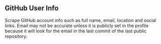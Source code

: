## GitHub User Info

Scrape GitHub account info such as full name, email, location and social links. Email may not be accurate unless it is publicly set in the profile because it will look for the email in the last commit of the last public repository.
